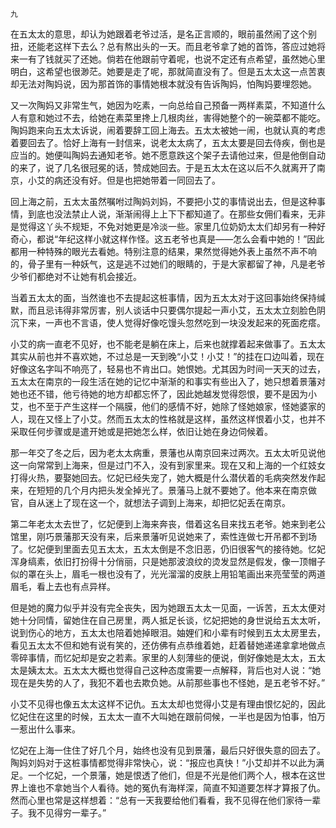     九 

   在五太太的意思，却认为她跟着老爷过活，是名正言顺的，眼前虽然闹了这个别扭，还能老这样下去么？总有熬出头的一天。而且老爷拿了她的首饰，答应过她将来一有了钱就买了还她。倘若在他跟前守着呢，也说不定还有点希望，虽然她心里明白，这希望也很渺茫。她要是走了呢，那就简直没有了。但是五太太这一点苦衷却无法对陶妈说，因为那首饰的事情她根本就没有告诉陶妈，怕陶妈要埋怨她。

   又一次陶妈又非常生气，她因为吃素，一向总给自己预备一两样素菜，不知道什么人有意和她过不去，给她在素菜里搀上几根肉丝，害得她整个的一碗菜都不能吃。陶妈跑来向五太太诉说，闹着要辞工回上海去。五太太被她一闹，也就认真的考虑着要回去了。恰好上海有一封信来，说老太太病了，五太太要是回去侍疾，倒也是应当的。她便叫陶妈去通知老爷。她不愿意跌这个架子去请他过来，但是他倒自动的来了，说了几名很冠冕的话，赞成她回去。于是五太太在这以后不久就离开了南京，小艾的病还没有好。但是也把她带着一同回去了。

   回上海之前，五太太虽然嘱咐过陶妈刘妈，不要把小艾的事情说出去，但是这种事情，到底也没法禁止人说，渐渐闹得上上下下都知道了。在那些女佣们看来，无非是觉得这丫头不规矩，不免对她更是冷淡一些。家里几位奶奶太太们却另有一种好奇心，都说“年纪这样小就这样作怪。这五老爷也真是——怎么会看中她的！”因此都用一种特殊的眼光去看她。特别注意的结果，果然觉得她外表上虽然不声不响的，骨子里有一种妖气，这是逃不过她们的眼睛的，于是大家都留了神，凡是老爷少爷们都绝对不让她有机会接近。

   当着五太太的面，当然谁也不去提起这桩事情，因为五太太对于这回事始终保持缄默，而且忌讳得非常厉害，别人谈话中只要偶尔提起一声小艾，五太太立刻脸色阴沉下来，一声也不言语，使人觉得好像吃馒头忽然吃到一块没发起来的死面疙瘩。

   小艾的病一直老不见好，也不能老是躺在床上，后来也就撑着起来做事了。五太太其实从前也并不喜欢她，不过总是一天到晚“小艾！小艾！”的挂在口边叫着，现在好像这名字叫不响亮了，轻易也不肯出口。她恨她。尤其因为时间一天天的过去，五太太在南京的一段生活在她的记忆中渐渐的和事实有些出入了，她只想着景藩对她也还不错，他亏待她的地方却都忘怀了，因此她越发觉得怨恨，要不是因为小艾，也不至于产生这样一个隔膜，他们的感情不好，她除了怪她娘家，怪她婆家的人，现在又怪上了小艾。然而五太太的性格就是这样，虽然这样恨着小艾，也并不采取任何步骤或是遣开她或是把她怎么样，依旧让她在身边伺候着。

   那一年交了冬之后，因为老太太病重，景藩也从南京回来过两次。五太太听见说他这一向常常到上海来，但是过门不入，没有到家里来。现在又和上海的一个红妓女打得火热，要娶她回去。忆妃已经失宠了，她大概是什么潜伏着的毛病突然发作起来，在短短的几个月内把头发全掉光了。景藩马上就不要她了。他本来在南京做官，自从迷上了现在这一个，就想法子调到上海来，却把忆妃丢在南京。

   第二年老太太去世了，忆妃便到上海来奔丧，借着这名目来找五老爷。她来到老公馆里，刚巧景藩那天没有来，后来景藩听见说她来了，索性连做七开吊都不到场了。忆妃便到里面去见五太太，五太太倒是不念旧恶，仍旧很客气的接待她。忆妃浑身缟素，依旧打扮得十分俏丽，只是她那波浪纹的烫发显然是假发，像一顶帽子似的罩在头上，眉毛一根也没有了，光光溜溜的皮肤上用铅笔画出来亮莹莹的两道眉毛，看上去也有点异样。

   但是她的魔力似乎并没有完全丧失，因为她跟五太太一见面，一诉苦，五太太便对她十分同情，留她住在自己房里，两人抵足长谈，忆妃把她的身世说给五太太听，说到伤心的地方，五太太也陪着她掉眼泪。妯娌们和小辈有时候到五太太房里去，看见五太太不但和她有说有笑的，还仿佛有点恭维着她，赶着替她递递拿拿地做点零碎事情，而忆妃却是安之若素。家里的人刻薄些的便说，倒好像她是太太，五太太是姨太太。五太太大概也觉得自己这种态度需要一点解释，背后也对人说：“她现在是失势的人了，我犯不着也去欺负她。从前那些事也不怪她，是五老爷不好。”

   小艾不见得也像五太太这样不记仇。五太太却也觉得小艾是有理由恨忆妃的，因此忆妃住在这里的时候，五太太一直不大叫她在跟前伺候，一半也是因为怕事，怕万一惹出什么事来。

   忆妃在上海一住住了好几个月，始终也没有见到景藩，最后只好很失意的回去了。陶妈刘妈对于这桩事情都觉得非常快心，说：“报应也真快！”小艾却并不以此为满足。一个忆妃，一个景藩，她是恨透了他们，但是不光是他们两个人，根本在这世界上谁也不拿她当个人看待。她的冤仇有海样深，简直不知道要怎样才算报了仇。然而心里也常是这样想着：“总有一天我要给他们看看，我不见得在他们家待一辈子。我不见得穷一辈子。”

